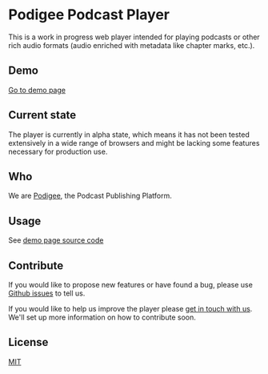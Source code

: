 # Podigee Podcast Player

This is a work in progress web player intended for playing podcasts or other rich audio formats (audio enriched with metadata like chapter marks, etc.).

## Demo

[Go to demo page](http://podigee.github.io/podiplay/)

## Current state

The player is currently in alpha state, which means it has not been tested extensively in a wide range of browsers and might be lacking some features necessary for production use.

## Who

We are [Podigee](https://www.podigee.com), the Podcast Publishing Platform.

## Usage

See [demo page source code](//github.com/podigee/podiplay/blob/master/index.html)

## Contribute

If you would like to propose new features or have found a bug, please use [Github issues](https://github.com/podigee/podiplay/issues) to tell us.

If you would like to help us improve the player please [get in touch with us](mailto:hello@podigee.com). We'll set up more information on how to contribute soon.

## License

[MIT](https://github.com/podigee/podiplay/blob/master/LICENSE)